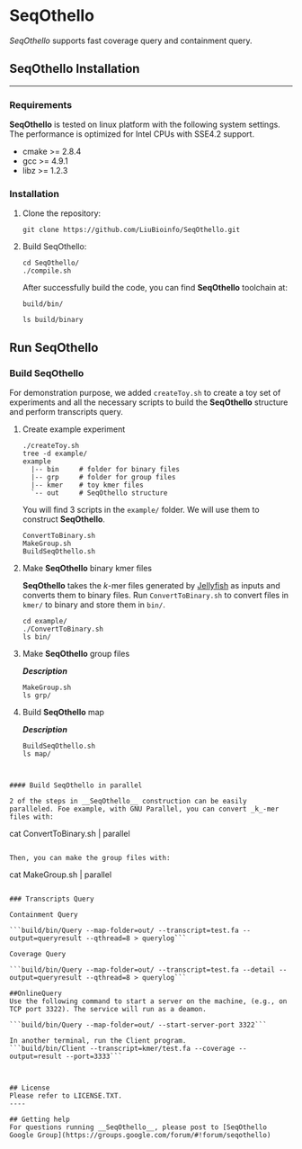 
# SeqOthello
_SeqOthello_ supports fast coverage query and containment query.

## SeqOthello Installation
----
### Requirements
__SeqOthello__ is tested on linux platform with the following system settings. The performance is optimized for Intel CPUs with SSE4.2 support.

  * cmake >= 2.8.4
  * gcc >= 4.9.1
  * libz >= 1.2.3

### Installation

1. Clone the repository:

    ```
    git clone https://github.com/LiuBioinfo/SeqOthello.git
    ```

1. Build SeqOthello:

    ```
    cd SeqOthello/
    ./compile.sh
    ```

    After successfully build the code, you can find __SeqOthello__ toolchain at:

    ``build/bin/``

    ```
    ls build/binary
    ```

## Run SeqOthello

### Build SeqOthello

For demonstration purpose, we added ``createToy.sh`` to create a toy set of experiments and all the necessary scripts to build the __SeqOthello__ structure and perform transcripts query.

1. Create example experiment

    ```
    ./createToy.sh
    tree -d example/
    example
      |-- bin     # folder for binary files
      |-- grp     # folder for group files
      |-- kmer    # toy kmer files
      `-- out     # SeqOthello structure
    ```

    You will find 3 scripts in the ``example/`` folder. We will use them to
    construct __SeqOthello__.

    ```
    ConvertToBinary.sh
    MakeGroup.sh
    BuildSeqOthello.sh
    ```

1. Make __SeqOthello__ binary kmer files

    __SeqOthello__ takes the _k_-mer files generated by [Jellyfish](https://github.com/gmarcais/Jellyfish) as inputs and converts them to binary files. Run ``ConvertToBinary.sh`` to convert
    files in ``kmer/`` to binary and store them in ``bin/``.

    ```
    cd example/
    ./ConvertToBinary.sh
    ls bin/
    ```

2. Make __SeqOthello__  group files

    ***Description***

    ```
    MakeGroup.sh
    ls grp/
    ```

3. Build __SeqOthello__ map

    ***Description***

    ```
    BuildSeqOthello.sh
    ls map/
    ```
```


#### Build SeqOthello in parallel

2 of the steps in __SeqOthello__ construction can be easily paralleled. Foe example, with GNU Parallel, you can convert _k_-mer files with:

```
cat ConvertToBinary.sh | parallel
```

Then, you can make the group files with:

```
cat MakeGroup.sh | parallel
```

### Transcripts Query

Containment Query

```build/bin/Query --map-folder=out/ --transcript=test.fa --output=queryresult --qthread=8 > querylog```

Coverage Query

```build/bin/Query --map-folder=out/ --transcript=test.fa --detail --output=queryresult --qthread=8 > querylog```

##OnlineQuery
Use the following command to start a server on the machine, (e.g., on TCP port 3322). The service will run as a deamon.

```build/bin/Query --map-folder=out/ --start-server-port 3322```

In another terminal, run the Client program.
```build/bin/Client --transcript=kmer/test.fa --coverage --output=result --port=3333```



## License
Please refer to LICENSE.TXT.
----

## Getting help
For questions running __SeqOthello__, please post to [SeqOthello Google Group](https://groups.google.com/forum/#!forum/seqothello)
